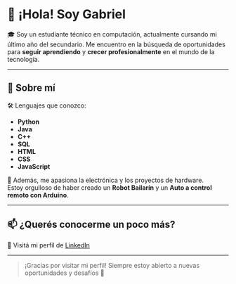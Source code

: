 # 👋 ¡Hola! Soy Gabriel

🎓 Soy un estudiante técnico en computación, actualmente cursando mi último año del secundario. Me encuentro en la búsqueda de oportunidades para **seguir aprendiendo** y **crecer profesionalmente** en el mundo de la tecnología.

---

## 🚀 Sobre mí

🛠️ Lenguajes que conozco:
- **Python**
- **Java**
- **C++**
- **SQL**
- **HTML**
- **CSS**
- **JavaScript**

🤖 Además, me apasiona la electrónica y los proyectos de hardware.  
Estoy orgulloso de haber creado un **Robot Bailarín** y un **Auto a control remoto con Arduino**.

---

## 📫 ¿Querés conocerme un poco más?

🔗 Visitá mi perfil de [LinkedIn](https://www.linkedin.com/in/gabrielantoniovillegas)

---

> ¡Gracias por visitar mi perfil! Siempre estoy abierto a nuevas oportunidades y desafíos 🙌
